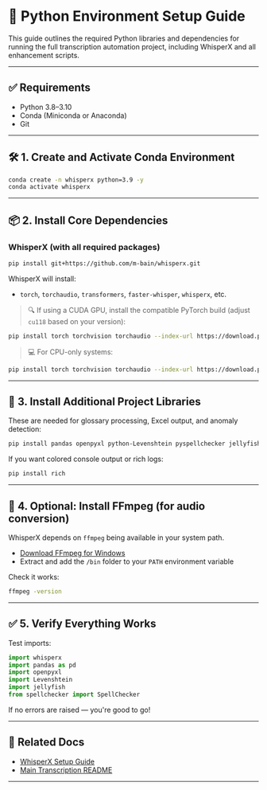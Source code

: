 # 🧰 Python Environment Setup Guide

This guide outlines the required Python libraries and dependencies for running the full transcription automation project, including WhisperX and all enhancement scripts.

---

## ✅ Requirements

- Python 3.8–3.10
- Conda (Miniconda or Anaconda)
- Git

---

## 🛠️ 1. Create and Activate Conda Environment

```bash
conda create -n whisperx python=3.9 -y
conda activate whisperx
```

---

## 📦 2. Install Core Dependencies

### WhisperX (with all required packages)

```bash
pip install git+https://github.com/m-bain/whisperx.git
```

WhisperX will install:
- `torch`, `torchaudio`, `transformers`, `faster-whisper`, `whisperx`, etc.

> 🔍 If using a CUDA GPU, install the compatible PyTorch build (adjust `cu118` based on your version):

```bash
pip install torch torchvision torchaudio --index-url https://download.pytorch.org/whl/cu118
```

> 💻 For CPU-only systems:

```bash
pip install torch torchvision torchaudio --index-url https://download.pytorch.org/whl/cpu
```

---

## 🧰 3. Install Additional Project Libraries

These are needed for glossary processing, Excel output, and anomaly detection:

```bash
pip install pandas openpyxl python-Levenshtein pyspellchecker jellyfish
```

If you want colored console output or rich logs:

```bash
pip install rich
```

---

## 🔄 4. Optional: Install FFmpeg (for audio conversion)

WhisperX depends on `ffmpeg` being available in your system path.

- [Download FFmpeg for Windows](https://www.gyan.dev/ffmpeg/builds/)
- Extract and add the `/bin` folder to your `PATH` environment variable

Check it works:

```bash
ffmpeg -version
```

---

## ✅ 5. Verify Everything Works

Test imports:

```python
import whisperx
import pandas as pd
import openpyxl
import Levenshtein
import jellyfish
from spellchecker import SpellChecker
```

If no errors are raised — you're good to go!

---

## 🔗 Related Docs

- [WhisperX Setup Guide](./WhisperX_Setup_Guide.md)
- [Main Transcription README](./README_TranscriptionSystem.md)

---
